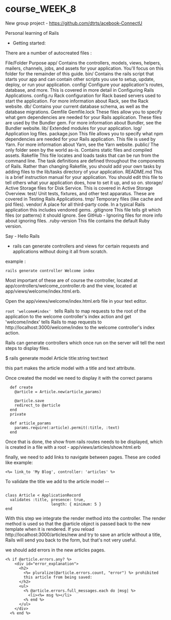 # course_WEEK_8

New group project - https://github.com/dtrts/acebook-ConnectU

Personal learning of Rails

- Getting started: 

There are a number of autocreated files : 

File/Folder	Purpose
app/	        Contains the controllers, models, views, helpers, mailers, channels, jobs, and assets for your application. You'll focus on this folder for the remainder of this guide.
bin/	        Contains the rails script that starts your app and can contain other scripts you use to setup, update, deploy, or run your application.
config/	        Configure your application's routes, database, and more. This is covered in more detail in Configuring Rails Applications.
config.ru	    Rack configuration for Rack based servers used to start the application. For more information about Rack, see the Rack website.
db/	            Contains your current database schema, as well as the database migrations.
Gemfile
Gemfile.lock	These files allow you to specify what gem dependencies are needed for your Rails application. These files are used by the Bundler gem. For more information about Bundler, see the Bundler website.
lib/	        Extended modules for your application.
log/	        Application log files.
package.json	This file allows you to specify what npm dependencies are needed for your Rails application. This file is used by Yarn. For more information about Yarn, see the Yarn website.
public/	        The only folder seen by the world as-is. Contains static files and compiled assets.
Rakefile	    This file locates and loads tasks that can be run from the command line. The task definitions are defined throughout the components of Rails. Rather than changing Rakefile, you should add your own tasks by adding files to the lib/tasks directory of your application.
README.md	    This is a brief instruction manual for your application. You should edit this file to tell others what your application does, how to set it up, and so on.
storage/	    Active Storage files for Disk Service. This is covered in Active Storage Overview.
test/	        Unit tests, fixtures, and other test apparatus. These are covered in Testing Rails Applications.
tmp/	        Temporary files (like cache and pid files).
vendor/	        A place for all third-party code. In a typical Rails application this includes vendored gems.
.gitignore	    This file tells git which files (or patterns) it should ignore. See GitHub - Ignoring files for more info about ignoring files.
.ruby-version	This file contains the default Ruby version.

Say - Hello Rails

- rails can generate controllers and views for certain requests and applications without doing it all from scratch. 

example :
```
rails generate controller Welcome index
```

Most important of these are of course the controller, located at app/controllers/welcome_controller.rb and the view, located at app/views/welcome/index.html.erb.

Open the app/views/welcome/index.html.erb file in your text editor.

```root 'welcome#index' ``` tells Rails to map requests to the root of the application to the welcome controller's index action and get 'welcome/index' tells Rails to map requests to http://localhost:3000/welcome/index to the welcome controller's index action.

Rails can generate controllers which once run on the server will tell the next steps to display files.


$ rails generate model Article title:string text:text

this part makes the article model with a title and text attribute. 

Once created the model we need to display it with the correct params 

```
  def create
    @article = Article.new(article_params)

    @article.save
    redirect_to @article
  end
  private

  def article_params
    params.require(:article).permit(:title, :text)
  end
```

Once that is done, the show from rails routes needs to be displayed, which is created in a file with a root - app/views/articles/show.html.erb

finally, we need to add links to navigate between pages. These are coded like example:
``` 
<%= link_to 'My Blog', controller: 'articles' %>
```

To validate the title we add to the article model -- 

```

class Article < ApplicationRecord
  validates :title, presence: true,
                    length: { minimum: 5 }
end

```

With this step we integrate the render method into the controller. The render method is used so that the @article object is passed back to the new template when it is rendered. If you reload http://localhost:3000/articles/new and try to save an article without a title, Rails will send you back to the form, but that's not very useful. 

we should add errors in the new articles pages. 

```
<% if @article.errors.any? %>
    <div id="error_explanation">
      <h2>
        <%= pluralize(@article.errors.count, "error") %> prohibited
        this article from being saved:
      </h2>
      <ul>
        <% @article.errors.full_messages.each do |msg| %>
          <li><%= msg %></li>
        <% end %>
      </ul>
    </div>
  <% end %>
```




